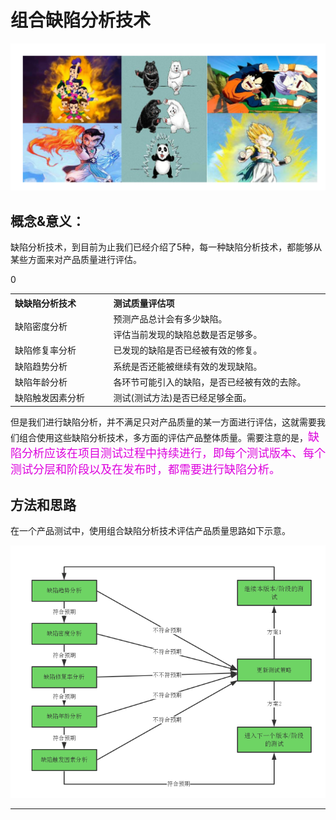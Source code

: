 #  组合缺陷分析技术

![](resFiles/home/主页组合缺陷分析.png)

## 概念&意义：
缺陷分析技术，到目前为止我们已经介绍了5种，每一种缺陷分析技术，都能够从某些方面来对产品质量进行评估。

<table>
	<tr>
		<th width="300x" align="left">缺缺陷分析技术</th>
		<th width="700x" align="left">测试质量评估项</th>
	</tr>0
	<tr>
		<td rowspan="2">缺陷密度分析</td>
		<td>预测产品总计会有多少缺陷。</td>
	</tr>
	<tr>
		<td>评估当前发现的缺陷总数是否足够多。</td>
	</tr>
	<tr>
		<td>缺陷修复率分析</td>
		<td>已发现的缺陷是否已经被有效的修复。</td>
	</tr>
	<tr>
		<td>缺陷趋势分析</td>
		<td>系统是否还能被继续有效的发现缺陷。</td>
	</tr>
	<tr>
		<td>缺陷年龄分析</td>
		<td>各环节可能引入的缺陷，是否已经被有效的去除。</td>
	</tr>
	<tr>
		<td>缺陷触发因素分析</td>
		<td>测试(测试方法)是否已经足够全面。</td>
	</tr>
</table>

但是我们进行缺陷分析，并不满足只对产品质量的某一方面进行评估，这就需要我们组合使用这些缺陷分析技术，多方面的评估产品整体质量。需要注意的是，<font color="#dd00dd" size="4" face="楷体">缺陷分析应该在项目测试过程中持续进行，即每个测试版本、每个测试分层和阶段以及在发布时，都需要进行缺陷分析。</font>

## 方法和思路

在一个产品测试中，使用组合缺陷分析技术评估产品质量思路如下示意。

![](resFiles/r3/组合缺陷分析技术.png)


* * *
